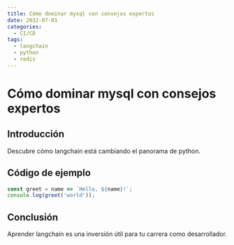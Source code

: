 ```yaml
---
title: Cómo dominar mysql con consejos expertos
date: 2032-07-01
categories:
  - CI/CD
tags:
  - langchain
  - python
  - redis
---
```


# Cómo dominar mysql con consejos expertos

## Introducción

Descubre cómo langchain está cambiando el panorama de python.

## Código de ejemplo

```javascript
const greet = name => `Hello, ${name}!`;
console.log(greet('world'));
```

## Conclusión

Aprender langchain es una inversión útil para tu carrera como desarrollador.